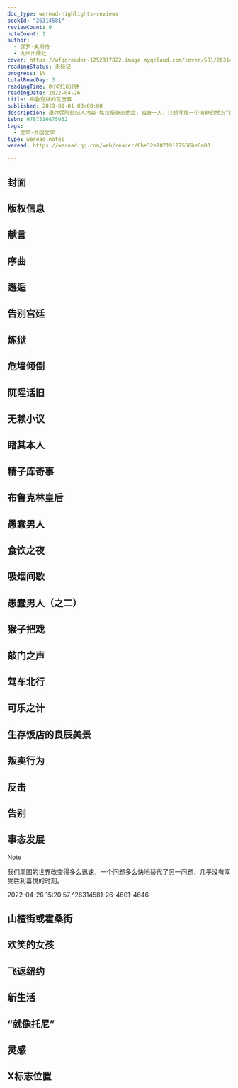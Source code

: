 ```yaml
---
doc_type: weread-highlights-reviews
bookId: "26314581"
reviewCount: 0
noteCount: 1
author:
  - 保罗·奥斯特
  - 九州出版社
cover: https://wfqqreader-1252317822.image.myqcloud.com/cover/581/26314581/t7_26314581.jpg
readingStatus: 未标记
progress: 1%
totalReadDay: 3
readingTime: 0小时16分钟
readingDate: 2022-04-26
title: 布鲁克林的荒唐事
published: 2019-01-01 00:00:00
description: 退休保险经纪人内森·格拉斯身患绝症，孤身一人，只想寻找一个清静的地方“结束这悲凉荒谬的一生”，有人建议了布鲁克林，那里正是他童年的故乡。内森邂逅了失散多年的外甥汤姆·伍德，与同样失落的汤姆一起结识了公园坡形形色色的小人物：浮夸神秘的旧书店老板，牙买加变装皇后，风情万种的饭馆女侍应……内森渐渐爱上了布鲁克林慷慨的活力，而汤姆的外甥女，古灵精怪的九岁女孩露西的突然闯入，彻底改变了两个男人的生活。在命运的交错纠缠中，内森也得以修复自己的灵魂，面对过去，重新开始。月亮始终在布鲁克林桥上升起，霍桑、爱伦·坡与梭罗的影子依然庇护着随处可见的失意者与梦想家，奥斯特优雅深情地描绘这座城镇，将之视为人类精神的终极避难所。
isbn: 9787510875052
tags:
  - 文学-外国文学
type: weread-notes
weread: https://weread.qq.com/web/reader/6be32e20719187556be6a80

---
```



## 封面

## 版权信息

## 献言

## 序曲

## 邂逅

## 告别宫廷

## 炼狱

## 危墙倾倒

## 阢陧话旧

## 无赖小议

## 睹其本人

## 精子库奇事

## 布鲁克林皇后

## 愚蠢男人

## 食饮之夜

## 吸烟间歇

## 愚蠢男人（之二）

## 猴子把戏

## 敲门之声

## 驾车北行

## 可乐之计

## 生存饭店的良辰美景

## 叛卖行为

## 反击

## 告别

## 事态发展

> [!NOTE] 
> 我们周围的世界改变得多么迅速，一个问题多么快地替代了另一问题，几乎没有享受胜利喜悦的时刻。
> 
> 2022-04-26 15:20:57 ^26314581-26-4601-4646

## 山楂街或霍桑街

## 欢笑的女孩

## 飞返纽约

## 新生活

## “就像托尼”

## 灵感

## X标志位置

